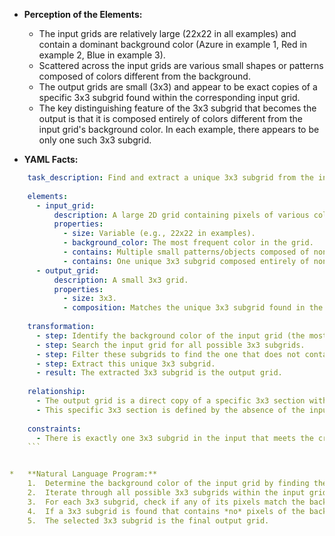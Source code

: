 *   **Perception of the Elements:**
    *   The input grids are relatively large (22x22 in all examples) and contain a dominant background color (Azure in example 1, Red in example 2, Blue in example 3).
    *   Scattered across the input grids are various small shapes or patterns composed of colors different from the background.
    *   The output grids are small (3x3) and appear to be exact copies of a specific 3x3 subgrid found within the corresponding input grid.
    *   The key distinguishing feature of the 3x3 subgrid that becomes the output is that it is composed entirely of colors different from the input grid's background color. In each example, there appears to be only one such 3x3 subgrid.

*   **YAML Facts:**
    
```yaml
    task_description: Find and extract a unique 3x3 subgrid from the input grid based on color composition.
    
    elements:
      - input_grid:
          description: A large 2D grid containing pixels of various colors.
          properties:
            - size: Variable (e.g., 22x22 in examples).
            - background_color: The most frequent color in the grid.
            - contains: Multiple small patterns/objects composed of non-background colors.
            - contains: One unique 3x3 subgrid composed entirely of non-background colors.
      - output_grid:
          description: A small 3x3 grid.
          properties:
            - size: 3x3.
            - composition: Matches the unique 3x3 subgrid found in the input.
    
    transformation:
      - step: Identify the background color of the input grid (the most frequent color).
      - step: Search the input grid for all possible 3x3 subgrids.
      - step: Filter these subgrids to find the one that does not contain any pixels of the identified background color.
      - step: Extract this unique 3x3 subgrid.
      - result: The extracted 3x3 subgrid is the output grid.
    
    relationship:
      - The output grid is a direct copy of a specific 3x3 section within the input grid.
      - This specific 3x3 section is defined by the absence of the input grid's background color within its boundaries.
    
    constraints:
      - There is exactly one 3x3 subgrid in the input that meets the criteria (no background color pixels).
    ```


*   **Natural Language Program:**
    1.  Determine the background color of the input grid by finding the color that appears most frequently.
    2.  Iterate through all possible 3x3 subgrids within the input grid (e.g., starting from the top-left corner and moving one pixel at a time horizontally and vertically).
    3.  For each 3x3 subgrid, check if any of its pixels match the background color identified in step 1.
    4.  If a 3x3 subgrid is found that contains *no* pixels of the background color, select this subgrid.
    5.  The selected 3x3 subgrid is the final output grid.